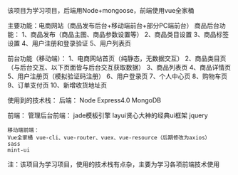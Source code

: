 该项目为学习项目，后端用Node+mongoose，前端使用vue全家桶

主要功能：电商网站（商品发布后台+移动端前台+部分PC端前台）
商品后台功能：
1、商品发布（商品主图、商品参数设置等）
2、商品类目设置
3、商品标签设置
4、用户注册和登录验证
5、用户列表页
			
			
前台功能（移动端）：
1、电商网站首页（纯静态，无数据交互）
2、商品类目页（与后台交互、以下页面皆与后台交互获取数据）
3、商品列表页
4、商品详情页
5、用户注册页（模拟验证码注册）
6、用户登录页
7、个人中心页
8、购物车页
9、订单支付页
10、新增收货地址页
			
使用到的技术栈：
后端：
	Node
	Express4.0
	MongoDB


前端：
	管理后台前端：
	jade模板引擎
	layui贤心大神的经典ui框架
	jquery
	
	移动端前端：
	Vue全家桶 vue-cli、vue-router、vuex、vue-resource（后期修改为axios）
	sass
	mint-ui

注：该项目为学习项目，使用的技术栈有点杂，主要为学习各项前端技术使用